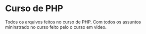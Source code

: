 # Curso de PHP
Todos os arquivos feitos no curso de PHP.
Com todos os assuntos mininstrado no curso feito pelo o curso em video.
